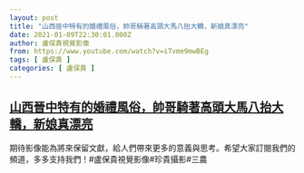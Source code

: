 ```yaml
---
layout: post
title: "山西晉中特有的婚禮風俗，帥哥騎著高頭大馬八抬大轎，新娘真漂亮"
date: 2021-01-09T22:30:01.000Z
author: 盧保貴視覺影像
from: https://www.youtube.com/watch?v=iTvme9mwBEg
tags: [ 盧保貴 ]
categories: [ 盧保貴 ]
---
```

<!--1610231401000-->
[山西晉中特有的婚禮風俗，帥哥騎著高頭大馬八抬大轎，新娘真漂亮](https://www.youtube.com/watch?v=iTvme9mwBEg)
------

<div>
期待影像能為將來保留文獻，給人們帶來更多的意義與思考。希望大家訂閱我們的頻道，多多支持我們！#盧保貴視覺影像#珍貴攝影#三農
</div>

